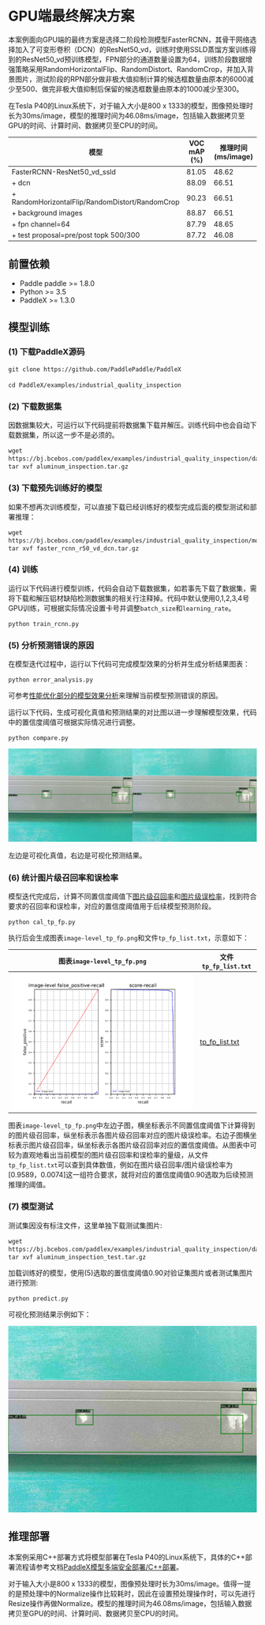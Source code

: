 # GPU端最终解决方案

本案例面向GPU端的最终方案是选择二阶段检测模型FasterRCNN，其骨干网络选择加入了可变形卷积（DCN）的ResNet50_vd，训练时使用SSLD蒸馏方案训练得到的ResNet50_vd预训练模型，FPN部分的通道数量设置为64，训练阶段数据增强策略采用RandomHorizontalFlip、RandomDistort、RandomCrop，并加入背景图片，测试阶段的RPN部分做非极大值抑制计算的候选框数量由原本的6000减少至500、做完非极大值抑制后保留的候选框数量由原本的1000减少至300。

在Tesla P40的Linux系统下，对于输入大小是800 x 1333的模型，图像预处理时长为30ms/image，模型的推理时间为46.08ms/image，包括输入数据拷贝至GPU的时间、计算时间、数据拷贝至CPU的时间。

| 模型 | VOC mAP (%) | 推理时间 (ms/image)
| -- | -- | -- |
| FasterRCNN-ResNet50_vd_ssld | 81.05 | 48.62 |
| + dcn | 88.09 | 66.51 |
| + RandomHorizontalFlip/RandomDistort/RandomCrop | 90.23| 66.51 |
| + background images | 88.87 | 66.51 |
| + fpn channel=64 | 87.79 | 48.65 |
| + test proposal=pre/post topk 500/300 | 87.72 | 46.08 |

## 前置依赖

* Paddle paddle >= 1.8.0
* Python >= 3.5
* PaddleX >= 1.3.0

## 模型训练

### (1) 下载PaddleX源码

```
git clone https://github.com/PaddlePaddle/PaddleX

cd PaddleX/examples/industrial_quality_inspection
```

### (2) 下载数据集

因数据集较大，可运行以下代码提前将数据集下载并解压。训练代码中也会自动下载数据集，所以这一步不是必须的。

```
wget https://bj.bcebos.com/paddlex/examples/industrial_quality_inspection/datasets/aluminum_inspection.tar.gz
tar xvf aluminum_inspection.tar.gz
```
### (3) 下载预先训练好的模型

如果不想再次训练模型，可以直接下载已经训练好的模型完成后面的模型测试和部署推理：

```
wget https://bj.bcebos.com/paddlex/examples/industrial_quality_inspection/models/faster_rcnn_r50_vd_dcn.tar.gz
tar xvf faster_rcnn_r50_vd_dcn.tar.gz
```
### (4) 训练

运行以下代码进行模型训练，代码会自动下载数据集，如若事先下载了数据集，需将下载和解压铝材缺陷检测数据集的相关行注释掉。代码中默认使用0,1,2,3,4号GPU训练，可根据实际情况设置卡号并调整`batch_size`和`learning_rate`。

```
python train_rcnn.py
```

### (5) 分析预测错误的原因

在模型迭代过程中，运行以下代码可完成模型效果的分析并生成分析结果图表：

```
python error_analysis.py
```

可参考[性能优化部分的模型效果分析](./accuracy_improvement.md#2-%E6%A8%A1%E5%9E%8B%E6%95%88%E6%9E%9C%E5%88%86%E6%9E%90)来理解当前模型预测错误的原因。

运行以下代码，生成可视化真值和预测结果的对比图以进一步理解模型效果，代码中的置信度阈值可根据实际情况进行调整。

```
python compare.py
```

![](image/compare_budaodian-116.jpg)

左边是可视化真值，右边是可视化预测结果。

### (6) 统计图片级召回率和误检率

模型迭代完成后，计算不同置信度阈值下[图片级召回率](./accuracy_improvement.md#6-%E8%83%8C%E6%99%AF%E5%9B%BE%E7%89%87%E5%8A%A0%E5%85%A5)和[图片级误检率](./accuracy_improvement.md#6-%E8%83%8C%E6%99%AF%E5%9B%BE%E7%89%87%E5%8A%A0%E5%85%A5)，找到符合要求的召回率和误检率，对应的置信度阈值用于后续模型预测阶段。

```
python cal_tp_fp.py
```

执行后会生成图表`image-level_tp_fp.png`和文件`tp_fp_list.txt`，示意如下：

| 图表`image-level_tp_fp.png` | 文件`tp_fp_list.txt` |
| -- | -- |
| ![](./image/image-level_tp_fp.png) | [tp_fp_list.txt](tp_fp_list.md) |

图表`image-level_tp_fp.png`中左边子图，横坐标表示不同置信度阈值下计算得到的图片级召回率，纵坐标表示各图片级召回率对应的图片级误检率。右边子图横坐标表示图片级召回率，纵坐标表示各图片级召回率对应的置信度阈值。从图表中可较为直观地看出当前模型的图片级召回率和误检率的量级，从文件`tp_fp_list.txt`可以查到具体数值，例如在图片级召回率/图片级误检率为[0.9589，0.0074]这一组符合要求，就将对应的置信度阈值0.90选取为后续预测推理的阈值。

### (7) 模型测试

测试集因没有标注文件，这里单独下载测试集图片:

```
wget https://bj.bcebos.com/paddlex/examples/industrial_quality_inspection/datasets/aluminum_inspection_test.tar.gz
tar xvf aluminum_inspection_test.tar.gz
```

加载训练好的模型，使用(5)选取的置信度阈值0.90对验证集图片或者测试集图片进行预测:

```
python predict.py
```
可视化预测结果示例如下：

![](image/visualize_budaodian-116.jpg)

## 推理部署

本案例采用C++部署方式将模型部署在Tesla P40的Linux系统下，具体的C++部署流程请参考文档[PaddleX模型多端安全部署/C++部署](https://paddlex.readthedocs.io/zh_CN/develop/deploy/server/cpp/index.html)。

对于输入大小是800 x 1333的模型，图像预处理时长为30ms/image。值得一提的是预处理中的Normalize操作比较耗时，因此在设置预处理操作时，可以先进行Resize操作再做Normalize。模型的推理时间为46.08ms/image，包括输入数据拷贝至GPU的时间、计算时间、数据拷贝至CPU的时间。
